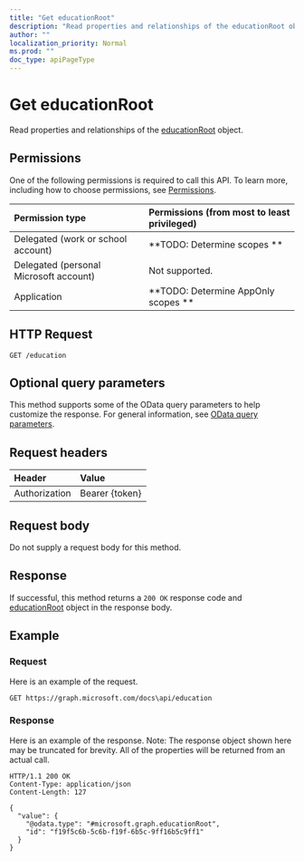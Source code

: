 ```yaml
---
title: "Get educationRoot"
description: "Read properties and relationships of the educationRoot object."
author: ""
localization_priority: Normal
ms.prod: ""
doc_type: apiPageType
---
```


# Get educationRoot

Read properties and relationships of the [educationRoot](../resources/educationroot.md) object.

## Permissions
One of the following permissions is required to call this API. To learn more, including how to choose permissions, see [Permissions](/concepts/permissions-reference.md).

|Permission type|Permissions (from most to least privileged)|
|:---|:---|
|Delegated (work or school account)|**TODO: Determine scopes **|
|Delegated (personal Microsoft account)|Not supported.|
|Application|**TODO: Determine AppOnly scopes **|

## HTTP Request
<!-- {
  "blockType": "ignored"
}
-->
``` http
GET /education
```

## Optional query parameters
This method supports some of the OData query parameters to help customize the response. For general information, see [OData query parameters](/graph/query-parameters).

## Request headers
|Header|Value|
|:---|:---|
|Authorization|Bearer {token}|

## Request body
Do not supply a request body for this method.

## Response
If successful, this method returns a `200 OK` response code and [educationRoot](../resources/educationroot.md) object in the response body.

## Example

### Request
Here is an example of the request.
<!-- {
  "blockType": "request",
  "name": "get_educationroot"
}
-->
``` http
GET https://graph.microsoft.com/docs\api/education
```

### Response
Here is an example of the response. Note: The response object shown here may be truncated for brevity. All of the properties will be returned from an actual call.
<!-- {
  "blockType": "response",
  "truncated": true,
  "@odata.type": "microsoft.graph.educationRoot"
}
-->
``` http
HTTP/1.1 200 OK
Content-Type: application/json
Content-Length: 127

{
  "value": {
    "@odata.type": "#microsoft.graph.educationRoot",
    "id": "f19f5c6b-5c6b-f19f-6b5c-9ff16b5c9ff1"
  }
}
```

